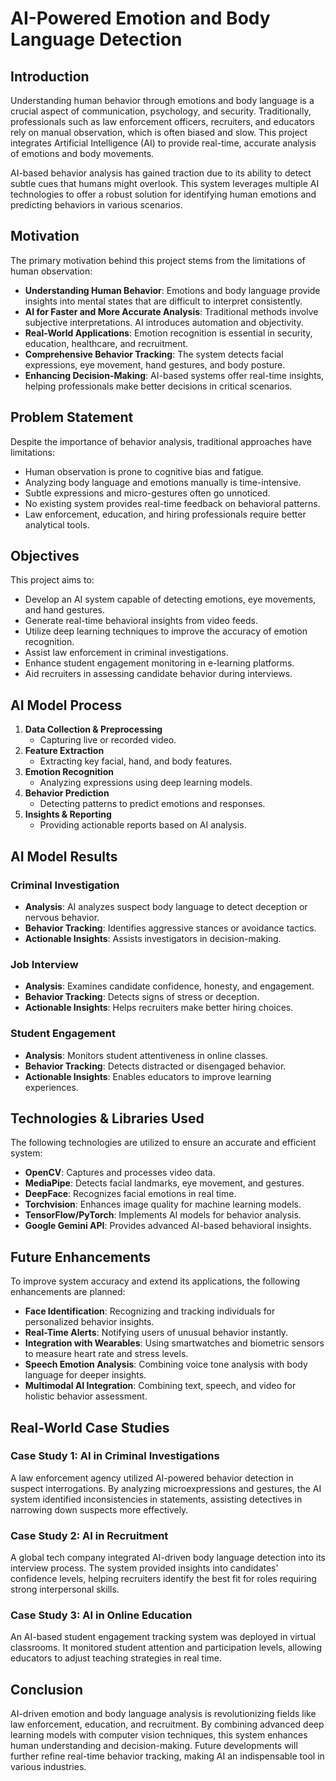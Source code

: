 # AI-Powered Emotion and Body Language Detection

## Introduction

Understanding human behavior through emotions and body language is a crucial aspect of communication, psychology, and security. Traditionally, professionals such as law enforcement officers, recruiters, and educators rely on manual observation, which is often biased and slow. This project integrates Artificial Intelligence (AI) to provide real-time, accurate analysis of emotions and body movements.

AI-based behavior analysis has gained traction due to its ability to detect subtle cues that humans might overlook. This system leverages multiple AI technologies to offer a robust solution for identifying human emotions and predicting behaviors in various scenarios.

## Motivation

The primary motivation behind this project stems from the limitations of human observation:

- **Understanding Human Behavior**: Emotions and body language provide insights into mental states that are difficult to interpret consistently.
- **AI for Faster and More Accurate Analysis**: Traditional methods involve subjective interpretations. AI introduces automation and objectivity.
- **Real-World Applications**: Emotion recognition is essential in security, education, healthcare, and recruitment.
- **Comprehensive Behavior Tracking**: The system detects facial expressions, eye movement, hand gestures, and body posture.
- **Enhancing Decision-Making**: AI-based systems offer real-time insights, helping professionals make better decisions in critical scenarios.

## Problem Statement

Despite the importance of behavior analysis, traditional approaches have limitations:

- Human observation is prone to cognitive bias and fatigue.
- Analyzing body language and emotions manually is time-intensive.
- Subtle expressions and micro-gestures often go unnoticed.
- No existing system provides real-time feedback on behavioral patterns.
- Law enforcement, education, and hiring professionals require better analytical tools.

## Objectives

This project aims to:

- Develop an AI system capable of detecting emotions, eye movements, and hand gestures.
- Generate real-time behavioral insights from video feeds.
- Utilize deep learning techniques to improve the accuracy of emotion recognition.
- Assist law enforcement in criminal investigations.
- Enhance student engagement monitoring in e-learning platforms.
- Aid recruiters in assessing candidate behavior during interviews.

## AI Model Process

1. **Data Collection & Preprocessing**
   - Capturing live or recorded video.
2. **Feature Extraction**
   - Extracting key facial, hand, and body features.
3. **Emotion Recognition**
   - Analyzing expressions using deep learning models.
4. **Behavior Prediction**
   - Detecting patterns to predict emotions and responses.
5. **Insights & Reporting**
   - Providing actionable reports based on AI analysis.

## AI Model Results

### Criminal Investigation

- **Analysis**: AI analyzes suspect body language to detect deception or nervous behavior.
- **Behavior Tracking**: Identifies aggressive stances or avoidance tactics.
- **Actionable Insights**: Assists investigators in decision-making.

### Job Interview

- **Analysis**: Examines candidate confidence, honesty, and engagement.
- **Behavior Tracking**: Detects signs of stress or deception.
- **Actionable Insights**: Helps recruiters make better hiring choices.

### Student Engagement

- **Analysis**: Monitors student attentiveness in online classes.
- **Behavior Tracking**: Detects distracted or disengaged behavior.
- **Actionable Insights**: Enables educators to improve learning experiences.

## Technologies & Libraries Used

The following technologies are utilized to ensure an accurate and efficient system:

- **OpenCV**: Captures and processes video data.
- **MediaPipe**: Detects facial landmarks, eye movement, and gestures.
- **DeepFace**: Recognizes facial emotions in real time.
- **Torchvision**: Enhances image quality for machine learning models.
- **TensorFlow/PyTorch**: Implements AI models for behavior analysis.
- **Google Gemini API**: Provides advanced AI-based behavioral insights.

## Future Enhancements

To improve system accuracy and extend its applications, the following enhancements are planned:

- **Face Identification**: Recognizing and tracking individuals for personalized behavior insights.
- **Real-Time Alerts**: Notifying users of unusual behavior instantly.
- **Integration with Wearables**: Using smartwatches and biometric sensors to measure heart rate and stress levels.
- **Speech Emotion Analysis**: Combining voice tone analysis with body language for deeper insights.
- **Multimodal AI Integration**: Combining text, speech, and video for holistic behavior assessment.

## Real-World Case Studies

### Case Study 1: AI in Criminal Investigations

A law enforcement agency utilized AI-powered behavior detection in suspect interrogations. By analyzing microexpressions and gestures, the AI system identified inconsistencies in statements, assisting detectives in narrowing down suspects more effectively.

### Case Study 2: AI in Recruitment

A global tech company integrated AI-driven body language detection into its interview process. The system provided insights into candidates' confidence levels, helping recruiters identify the best fit for roles requiring strong interpersonal skills.

### Case Study 3: AI in Online Education

An AI-based student engagement tracking system was deployed in virtual classrooms. It monitored student attention and participation levels, allowing educators to adjust teaching strategies in real time.


## Conclusion

AI-driven emotion and body language analysis is revolutionizing fields like law enforcement, education, and recruitment. By combining advanced deep learning models with computer vision techniques, this system enhances human understanding and decision-making. Future developments will further refine real-time behavior tracking, making AI an indispensable tool in various industries.
